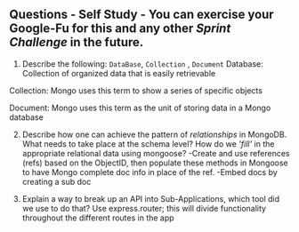 ## Questions - Self Study - You can exercise your Google-Fu for this and any other _Sprint Challenge_ in the future.

1.  Describe the following: `DataBase`, `Collection` , `Document`
Database: Collection of organized data that is easily retrievable

Collection: Mongo uses this term to show a series of specific objects

Document: Mongo uses this term as the unit of storing data in a Mongo database

2.  Describe how one can achieve the pattern of _relationships_ in MongoDB. What needs to take place at the schema level? How do we _'fill'_ in the appropriate relational data using mongoose?
-Create and use references (refs) based on the ObjectID, then populate these methods in Mongoose to have Mongo complete doc info in place of the ref.
-Embed docs by creating a sub doc

3.  Explain a way to break up an API into Sub-Applications, which tool did we use to do that?
Use express.router; this will divide functionality throughout the different routes in the app